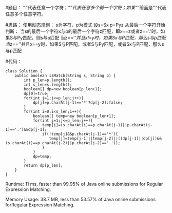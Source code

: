 #题目：
"."代表任意一个字符；“*”代表任意多个前一个字符；如果“*”前面是“."代表任意多个任意字符。

#思路：
使用动态规划：
s为字符，p为模式
设s=Sx
   p=Pyz
从最后一个字符开始判断：
当s的最后一个字符x与p的最后一个字符z匹配，即x==z或者z=='.'时，如果S与Py匹配，则s与p匹配
当z=='*'并且x!=y时，如果Sx与P匹配，那么s与p匹配
当z=='*'并且x==y时，如果S与P匹配，或者S与Py匹配，或者Sx与P匹配，那么s与p匹配


#代码：
```
class Solution {
    public boolean isMatch(String s, String p) {
        int p_len=p.length();
        int s_len=s.length();
        boolean[] dp=new boolean[p_len+1];
        dp[0]=true;
        for(int j=1;j<=p_len;j++){
            dp[j]=p.charAt(j-1)=='*'?dp[j-2]:false;
        }
        for(int i=0;i<s_len;i++){
            boolean[] temp=new boolean[p_len+1];
            for(int j=1;j<=p_len;j++){
                temp[j]=(s.charAt(i)==p.charAt(j-1)||p.charAt(j-1)=='.')&&dp[j-1];
                if(!temp[j]&&p.charAt(j-1)=='*'){
                   temp[j]=temp[j-1]||temp[j-2]||((dp[j-1]||dp[j])&&(s.charAt(i)==p.charAt(j-2)||p.charAt(j-2)=='.'));
                }
            }
            dp=temp;
        }
        return dp[p_len];
    }
}
```

Runtime: 11 ms, faster than 99.95% of Java online submissions for Regular Expression Matching.

Memory Usage: 38.7 MB, less than 53.57% of Java online submissions forRegular Expression Matching.
